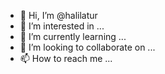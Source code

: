 - 👋 Hi, I’m @halilatur
- 👀 I’m interested in ...
- 🌱 I’m currently learning ...
- 💞️ I’m looking to collaborate on ...
- 📫 How to reach me ...

<!---
halilatur/halilatur is a ✨ special ✨ repository because its `README.md` (this file) appears on your GitHub profile.
You can click the Preview link to take a look at your changes.
--->
